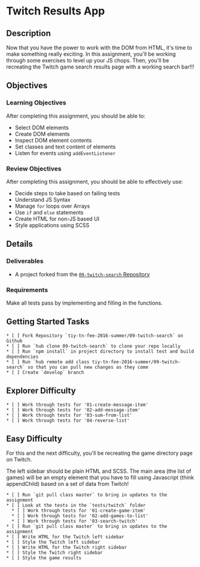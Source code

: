 # Twitch Results App

## Description

Now that you have the power to work with the DOM from HTML, it's time to make something really exciting.
In this assignment, you'll be working through some exercises to level up your JS chops.
Then, you'll be recreating the Twitch game search results page with a working search bar!!!

## Objectives

### Learning Objectives

After completing this assignment, you should be able to:

* Select DOM elements
* Create DOM elements
* Inspect DOM element contents
* Set classes and text content of elements
* Listen for events using `addEventListener`

### Review Objectives

After completing this assignment, you should be able to effectively use:

* Decide steps to take based on failing tests
* Understand JS Syntax
* Manage `for` loops over Arrays
* Use `if` and `else` statements
* Create HTML for non-JS based UI
* Style applications using SCSS

## Details

### Deliverables

* A project forked from the [`09-twitch-search` Repository](https://github.com/tiy-tn-fee-2016-summer/09-twitch-search)

### Requirements

Make all tests pass by implementing and filling in the functions.

## Getting Started Tasks

```
* [ ] Fork Repository `tiy-tn-fee-2016-summer/09-twitch-search` on Github
* [ ] Run `hub clone 09-twitch-search` to clone your repo locally
* [ ] Run `npm install` in project directory to install test and build dependencies
* [ ] Run `hub remote add class tiy-tn-fee-2016-summer/09-twitch-search` so that you can pull new changes as they come
* [ ] Create `develop` branch
```

## Explorer Difficulty

```
* [ ] Work through tests for '01-create-message-item'
* [ ] Work through tests for '02-add-message-item'
* [ ] Work through tests for '03-sum-from-list'
* [ ] Work through tests for '04-reverse-list'
```

## Easy Difficulty

For this and the next difficulty, you'll be recreating the game directory page on Twitch.

The left sidebar should be plain HTML and SCSS.
The main area (the list of games) will be an empty element that you have to fill using Javascript (think appendChild) based on a set of data from Twitch!

```
* [ ] Run `git pull class master` to bring in updates to the assignment
* [ ] Look at the tests in the `tests/twitch` folder
  * [ ] Work through tests for '01-create-game-item'
  * [ ] Work through tests for '02-add-games-to-list'
  * [ ] Work through tests for '03-search-twitch'
* [ ] Run `git pull class master` to bring in updates to the assignment
* [ ] Write HTML for the Twitch left sidebar
* [ ] Style the Twitch left sidebar
* [ ] Write HTML for the Twitch right sidebar
* [ ] Style the Twitch right sidebar
* [ ] Style the game results
```
